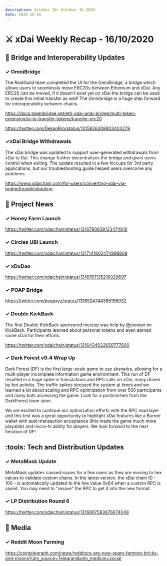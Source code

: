 ```yaml
---
description: October 10- October 16 2020
date: 2020-10-16
---
```


# ⚔️ xDai Weekly Recap - 16/10/2020

## 🌉 Bridge and Interoperability Updates

### ✓ OmniBridge

The RaidGuild team completed the UI for the OmniBridge, a bridge which allows users to seamlessly move ERC20s between Ethereum and xDai. Any ERC20 can be moved, if it doesn't exist yet on xDai the bridge can be used to create this initial transfer as well! The Omnibridge is a huge step forward for interoperability between chains.

https://docs.tokenbridge.net/eth-xdai-amb-bridge/multi-token-extension/ui-to-transfer-tokens/transfer-erc20

https://twitter.com/DekanBro/status/1315826308803424279

### ✓xDai Bridge Withdrawals

The xDai bridge was updated to support user-generated withdrawals from xDai to Dai. This change further decentralizes the bridge and gives users control when exiting. The update resulted in a few hiccups for 3rd party applications, but our troubleshooting guide helped users overcome any problems.

https://www.xdaichain.com/for-users/converting-xdai-via-bridge/troubleshooting

## :butterfly: Project News

### ✓ Honey Farm Launch

https://twitter.com/xdaichain/status/1316780839133474816

### ✓ Circles UBI Launch

https://twitter.com/xdaichain/status/1317141802474999809

### ✓ xDxDao

https://twitter.com/xdaichain/status/1316761135216029697

### ✓ POAP Bridge

https://twitter.com/poapxyz/status/1316524744385196032

### ✓ Double KickBack

The first Double KickBack sponsored meetup was help by @joonian on KickBack. Participants learned about personal tokens and even earned some xDai for their efforts.

https://twitter.com/xdaichain/status/1316434022650777600

### ✓ Dark Forest v0.4 Wrap Up

Dark Forest (DF) is the first large-scale game to use zksnarks, allowing for a multi-player incomplete information game environment. This run of DF resulted in a huge spike in transactions and RPC calls on xDai, many driven by bot activity. The traffic spikes stressed the system at times and we learned a lot about scaling and RPC optimization from over 500 participants and many bots accessing the game.  Look for a postmortem from the DarkForest team soon.

We are excited to continue our optimization efforts with the RPC read layer and this test was a great opportunity to highlight xDai features like a Burner wallet with auto-transaction acceptance (this made the game much more playable) and micro-tx ability for players. We look forward to the next iteration of DF! 

## :tools: Tech and Distribution Updates

### ✓ MetaMask Update

MetaMask updates caused issues for a few users as they are moving to hex values to validate custom chains. In the latest version, the xDai chain ID - 100 - is automatically updated to the hex value 0x64 when a custom RPC is saved. You may need to "resave" the RPC to get it into the new format.

### ✓ LP Distribution Round 6

https://twitter.com/xdaichain/status/1316807583676674048

## :newspaper: Media

### ✓ Reddit Moon Farming

https://cointelegraph.com/news/redditors-are-now-spam-farming-bricks-and-moons?utm_source=Telegram&utm_medium=social





